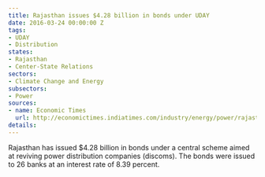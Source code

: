 ```yaml
---
title: Rajasthan issues $4.28 billion in bonds under UDAY
date: 2016-03-24 00:00:00 Z
tags:
- UDAY
- Distribution
states:
- Rajasthan
- Center-State Relations
sectors:
- Climate Change and Energy
subsectors:
- Power
sources:
- name: Economic Times
  url: http://economictimes.indiatimes.com/industry/energy/power/rajasthan-issues-rs-28400-crore-bonds-to-26-banks-under-uday-scheme/articleshow/51425626.cms
details: 
---
```


Rajasthan has issued $4.28 billion in bonds under a central scheme aimed at reviving power distribution companies (discoms). The bonds were issued to 26 banks at an interest rate of 8.39 percent.
